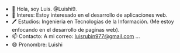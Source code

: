 - 👋 Hola, soy Luis. @Luishi9.
- 👀 Interes: Estoy interesado en el desarrollo de aplicaciones web.
- 🖊️ Estudios: Ingenieria en Tecnologias de la Información. (Me estoy enfocando en el desarrollo de paginas web).
- 📫 Contacto: A mi correo: luisrubin977@gmail.com ...
- 😄 Pronombre: Luishi

<!---
Luishi9/Luishi9 is a ✨ special ✨ repository because its `README.md` (this file) appears on your GitHub profile.
You can click the Preview link to take a look at your changes.
--->
